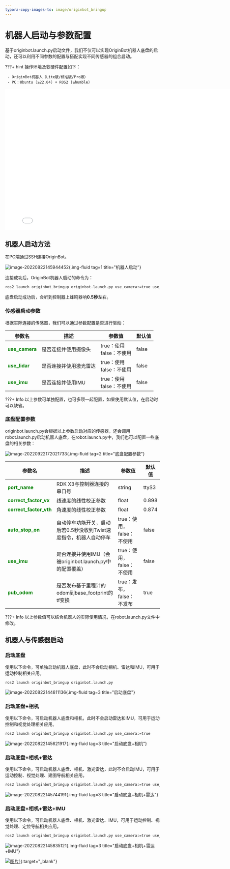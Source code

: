 ```yaml
---
typora-copy-images-to: image/originbot_bringup
---
```


# **机器人启动与参数配置**

基于originbot.launch.py启动文件，我们不仅可以实现OriginBot机器人底盘的启动，还可以利用不同参数的配置与搭配实现不同传感器的组合启动。

???+ hint
    操作环境及软硬件配置如下：
    

     - OriginBot机器人（Lite版/标准版/Pro版）
     - PC：Ubuntu (≥22.04) + ROS2 (≥humble)



<iframe
  src="//player.bilibili.com/player.html?aid=516658213&bvid=BV1eg411a7A9&cid=866084401&page=10&autoplay=0"
  scrolling="no"
  border="0"
  width="800px"
  height="460px"
  frameborder="no"
  framespacing="0"
  allowfullscreen="true"
>
</iframe>



## **机器人启动方法**

在PC端通过SSH连接OriginBot。

![image-20220822145944452](../../assets/img/originbot_bringup/image-20220822145944452.png){.img-fluid tag=1 title="机器人启动"}



连接成功后，OriginBot机器人启动的命令为：

```bash
ros2 launch originbot_bringup originbot.launch.py use_camera:=true use_lidar:=true use_imu:=true
```


底盘启动成功后，会听到控制器上蜂鸣器响**0.5秒**左右。



### **传感器启动参数**

根据实际连接的传感器，我们可以通过参数配置是否进行驱动：

| 参数名         | 描述                   | 参数值                        | 默认值 |
| -------------- | ---------------------- | ----------------------------- | ------ |
| <font color='green'>**use_camera**</font> | 是否连接并使用摄像头   | true：使用<br />false：不使用 | false  |
| <font color='green'>**use_lidar**</font>  | 是否连接并使用激光雷达 | true：使用<br />false：不使用 | false  |
| <font color='green'>**use_imu**</font>    | 是否连接并使用IMU      | true：使用<br />false：不使用 | false  |

???+ Info
    以上参数可单独配置，也可多项一起配置，如果使用默认值，在启动时可以缺省。  



### **底盘配置参数**

originbot.launch.py会根据以上参数启动对应的传感器，还会调用robot.launch.py启动机器人底盘，在robot.launch.py中，我们也可以配置一些底盘的相关参数：

![image-20220922172021733](../../assets/img/originbot_bringup/image-20220922172021733.png){.img-fluid tag=2 title="底盘配置参数"}

| 参数名                                            | 描述                                                         | 参数值                    | 默认值 |
| ------------------------------------------------- | ------------------------------------------------------------ | ------------------------- | ------ |
| <font color='green'>**port_name**</font>          | RDK X3与控制器连接的串口号                                 | string                    | ttyS3  |
| <font color='green'>**correct_factor_vx**</font>  | 线速度的线性校正参数                                         | float                     | 0.898  |
| <font color='green'>**correct_factor_vth**</font> | 角速度的线性校正参数                                         | float                     | 0.874  |
| <font color='green'>**auto_stop_on**</font>       | 自动停车功能开关，启动后若0.5秒没收到Twist速度指令，机器人自动停车 | true：使用，false：不使用 | false  |
| <font color='green'>**use_imu**</font>            | 是否连接并使用IMU（会被originbot.launch.py中的配置覆盖）     | true：使用，false：不使用 | false  |
| <font color='green'>**pub_odom**</font>           | 是否发布基于里程计的odom到base_footprint的tf变换             | true：发布，false：不发布 | true   |

???+ Info
    以上参数值可以结合机器人的实际使用情况，在robot.launch.py文件中修改。  



## **机器人与传感器启动**

### **启动底盘**

使用以下命令，可单独启动机器人底盘，此时不会启动相机、雷达和IMU，可用于运动控制相关应用。

```bash
ros2 launch originbot_bringup originbot.launch.py
```

![image-20220822144811136](../../assets/img/originbot_bringup/image-20220822144811136-16611508933421.png){.img-fluid tag=3 title="启动底盘"}



### **启动底盘+相机**

使用以下命令，可启动机器人底盘和相机，此时不会启动雷达和IMU，可用于运动控制和视觉处理相关应用。

```bash
ros2 launch originbot_bringup originbot.launch.py use_camera:=true
```

![image-20220822145621917](../../assets/img/originbot_bringup/image-20220822145621917.png){.img-fluid tag=3 title="启动底盘+相机"}



### **启动底盘+相机+雷达**

使用以下命令，可启动机器人底盘、相机、激光雷达，此时不会启动IMU，可用于运动控制、视觉处理、建图导航相关应用。

```bash
ros2 launch originbot_bringup originbot.launch.py use_camera:=true use_lidar:=true
```

![image-20220822145744191](../../assets/img/originbot_bringup/image-20220822145744191.png){.img-fluid tag=3 title="启动底盘+相机+雷达"}



### **启动底盘+相机+雷达+IMU**

使用以下命令，可启动机器人底盘、相机、激光雷达、IMU，可用于运动控制、视觉处理、定位导航相关应用。

```bash
ros2 launch originbot_bringup originbot.launch.py use_camera:=true use_lidar:=true use_imu:=true
```

![image-20220822145835121](../../assets/img/originbot_bringup/image-20220822145835121.png){.img-fluid tag=3 title="启动底盘+相机+雷达+IMU"}



[![图片1](../../assets/img/footer.png)](https://www.guyuehome.com/){:target="_blank"}

